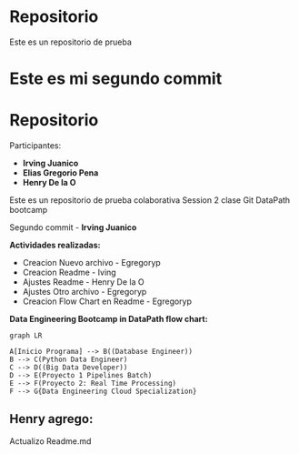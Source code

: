 # Repositorio
Este es un repositorio de prueba

Este es mi segundo commit
=======
# Repositorio

Participantes:
- **Irving Juanico**
- **Elias Gregorio Pena**
- **Henry De la O**

Este es un repositorio de prueba colaborativa Session 2 clase Git DataPath bootcamp

Segundo commit - **Irving Juanico**

**Actividades realizadas:**
- Creacion Nuevo archivo - Egregoryp
- Creacion Readme - Iving
- Ajustes Readme - Henry De la O
- Ajustes Otro archivo - Egregoryp
- Creacion Flow Chart en Readme - Egregoryp


**Data Engineering Bootcamp in DataPath flow chart:**
```mermaid
graph LR

A[Inicio Programa] --> B((Database Engineer))
B --> C(Python Data Engineer)
C --> D((Big Data Developer))
D --> E(Proyecto 1 Pipelines Batch)
E --> F(Proyecto 2: Real Time Processing)
F --> G{Data Engineering Cloud Specialization}
```

## Henry agrego:
Actualizo Readme.md